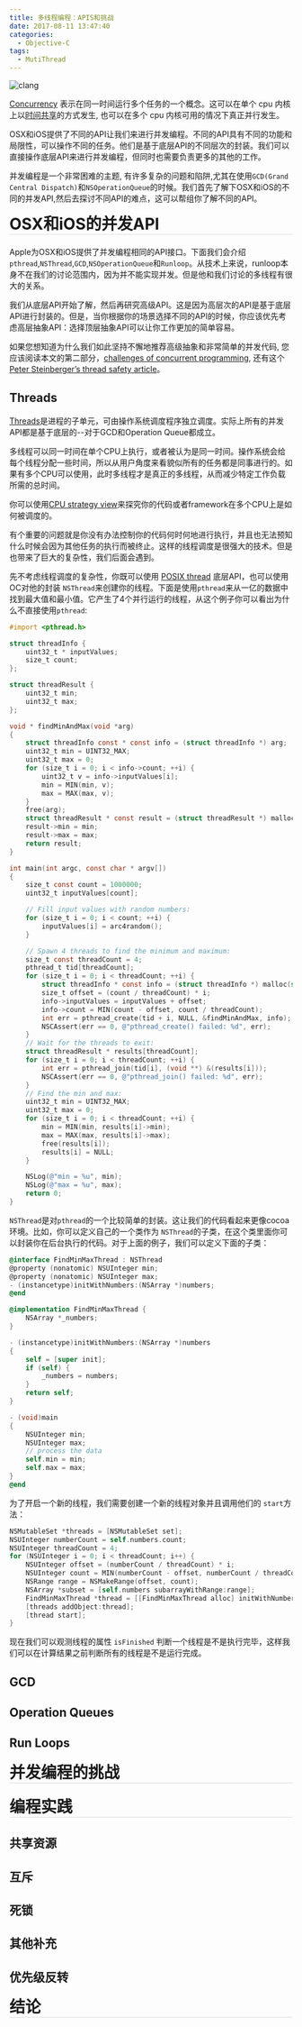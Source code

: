 ```yaml
---
title: 多线程编程：APIS和挑战
date: 2017-08-11 13:47:40
categories: 
  - Objective-C
tags:
  - MutiThread
---
```


![clang](https://raw.githubusercontent.com/HaviLee/Blog-Images/master/Tech/thread.png)

[Concurrency](http://en.wikipedia.org/wiki/Concurrency_%28computer_science%29) 表示在同一时间运行多个任务的一个概念。这可以在单个 cpu 内核上以[时间共享](http://en.wikipedia.org/wiki/Preemption_%28computing%29)的方式发生, 也可以在多个 cpu 内核可用的情况下真正并行发生。

OSX和iOS提供了不同的API让我们来进行并发编程。不同的API具有不同的功能和局限性，可以操作不同的任务。他们是基于底层API的不同层次的封装。我们可以直接操作底层API来进行并发编程，但同时也需要负责更多的其他的工作。

并发编程是一个非常困难的主题, 有许多复杂的问题和陷阱,尤其在使用`GCD(Grand Central Dispatch)`和`NSOperationQueue`的时候。我们首先了解下OSX和iOS的不同的并发API,然后去探讨不同API的难点，这可以帮组你了解不同的API。

<!-- more -->

<h1 style="border-bottom: 1px solid #ddddd8; margin-top:1px;margin-bottom:20px">OSX和iOS的并发API</h1>

Apple为OSX和iOS提供了并发编程相同的API接口。下面我们会介绍`pthread`,`NSThread`,`GCD`,`NSOperationQueue`和`Runloop`。从技术上来说，runloop本身不在我们的讨论范围内，因为并不能实现并发。但是他和我们讨论的多线程有很大的关系。

我们从底层API开始了解，然后再研究高级API。这是因为高层次的API是基于底层API进行封装的。但是，当你根据你的场景选择不同的API的时候，你应该优先考虑高层抽象API：选择顶层抽象API可以让你工作更加的简单容易。

如果您想知道为什么我们如此坚持不懈地推荐高级抽象和非常简单的并发代码, 您应该阅读本文的第二部分，[challenges of concurrent programming](https://www.objc.io/issues/2-concurrency/concurrency-apis-and-pitfalls/#challenges-of-concurrent-programming), 还有这个[Peter Steinberger’s thread safety article](https://www.objc.io/issues/2-concurrency/thread-safe-class-design/)。

## Threads

[Threads](http://en.wikipedia.org/wiki/Thread_%28computing%29)是进程的子单元，可由操作系统调度程序独立调度。实际上所有的并发API都是基于底层的--对于GCD和Operation Queue都成立。

多线程可以同一时间在单个CPU上执行，或者被认为是同一时间。操作系统会给每个线程分配一些时间，所以从用户角度来看貌似所有的任务都是同事进行的。如果有多个CPU可以使用，此时多线程才是真正的多线程，从而减少特定工作负载所需的总时间。

你可以使用[CPU strategy view](http://developer.apple.com/library/mac/#documentation/DeveloperTools/Conceptual/InstrumentsUserGuide/AnalysingCPUUsageinYourOSXApp/AnalysingCPUUsageinYourOSXApp.html)来探究你的代码或者framework在多个CPU上是如何被调度的。

有个重要的问题就是你没有办法控制你的代码何时何地进行执行，并且也无法预知什么时候会因为其他任务的执行而被终止。这样的线程调度是很强大的技术。但是也带来了巨大的复杂性，我们后面会遇到。

先不考虑线程调度的复杂性，你既可以使用 [POSIX thread](http://en.wikipedia.org/wiki/POSIX_Threads) 底层API，也可以使用OC对他的封装 `NSThread`来创建你的线程。下面是使用`pthread`来从一亿的数据中找到最大值和最小值。它产生了4个并行运行的线程，从这个例子你可以看出为什么不直接使用`pthread`:

```objectivec
#import <pthread.h>

struct threadInfo {
    uint32_t * inputValues;
    size_t count;
};

struct threadResult {
    uint32_t min;
    uint32_t max;
};

void * findMinAndMax(void *arg)
{
    struct threadInfo const * const info = (struct threadInfo *) arg;
    uint32_t min = UINT32_MAX;
    uint32_t max = 0;
    for (size_t i = 0; i < info->count; ++i) {
        uint32_t v = info->inputValues[i];
        min = MIN(min, v);
        max = MAX(max, v);
    }
    free(arg);
    struct threadResult * const result = (struct threadResult *) malloc(sizeof(*result));
    result->min = min;
    result->max = max;
    return result;
}

int main(int argc, const char * argv[])
{
    size_t const count = 1000000;
    uint32_t inputValues[count];

    // Fill input values with random numbers:
    for (size_t i = 0; i < count; ++i) {
        inputValues[i] = arc4random();
    }

    // Spawn 4 threads to find the minimum and maximum:
    size_t const threadCount = 4;
    pthread_t tid[threadCount];
    for (size_t i = 0; i < threadCount; ++i) {
        struct threadInfo * const info = (struct threadInfo *) malloc(sizeof(*info));
        size_t offset = (count / threadCount) * i;
        info->inputValues = inputValues + offset;
        info->count = MIN(count - offset, count / threadCount);
        int err = pthread_create(tid + i, NULL, &findMinAndMax, info);
        NSCAssert(err == 0, @"pthread_create() failed: %d", err);
    }
    // Wait for the threads to exit:
    struct threadResult * results[threadCount];
    for (size_t i = 0; i < threadCount; ++i) {
        int err = pthread_join(tid[i], (void **) &(results[i]));
        NSCAssert(err == 0, @"pthread_join() failed: %d", err);
    }
    // Find the min and max:
    uint32_t min = UINT32_MAX;
    uint32_t max = 0;
    for (size_t i = 0; i < threadCount; ++i) {
        min = MIN(min, results[i]->min);
        max = MAX(max, results[i]->max);
        free(results[i]);
        results[i] = NULL;
    }

    NSLog(@"min = %u", min);
    NSLog(@"max = %u", max);
    return 0;
}
```

`NSThread`是对`pthread`的一个比较简单的封装。这让我们的代码看起来更像cocoa环境。比如，你可以定义自己的一个类作为 `NSThread`的子类，在这个类里面你可以封装你在后台执行的代码。对于上面的例子，我们可以定义下面的子类：

```objective-c
@interface FindMinMaxThread : NSThread
@property (nonatomic) NSUInteger min;
@property (nonatomic) NSUInteger max;
- (instancetype)initWithNumbers:(NSArray *)numbers;
@end

@implementation FindMinMaxThread {
    NSArray *_numbers;
}

- (instancetype)initWithNumbers:(NSArray *)numbers 
{
    self = [super init];
    if (self) {
        _numbers = numbers;
    }
    return self;
}

- (void)main
{
    NSUInteger min;
    NSUInteger max;
    // process the data
    self.min = min;
    self.max = max;
}
@end
```

为了开启一个新的线程，我们需要创建一个新的线程对象并且调用他们的 `start`方法：

```objective-c
NSMutableSet *threads = [NSMutableSet set];
NSUInteger numberCount = self.numbers.count;
NSUInteger threadCount = 4;
for (NSUInteger i = 0; i < threadCount; i++) {
    NSUInteger offset = (numberCount / threadCount) * i;
    NSUInteger count = MIN(numberCount - offset, numberCount / threadCount);
    NSRange range = NSMakeRange(offset, count);
    NSArray *subset = [self.numbers subarrayWithRange:range];
    FindMinMaxThread *thread = [[FindMinMaxThread alloc] initWithNumbers:subset];
    [threads addObject:thread];
    [thread start];
}
```

现在我们可以观测线程的属性 `isFinished` 判断一个线程是不是执行完毕，这样我们可以在计算结果之前判断所有的线程是不是运行完成。



## GCD

## Operation Queues

## Run Loops

<h1 style="border-bottom: 1px solid #ddddd8; margin-top:1px;margin-bottom:20px">并发编程的挑战</h1>

<h1 style="border-bottom: 1px solid #ddddd8; margin-top:1px;margin-bottom:20px">编程实践</h1>

## 共享资源

## 互斥

## 死锁

## 其他补充

## 优先级反转

<h1 style="border-bottom: 1px solid #ddddd8; margin-top:1px;margin-bottom:20px">结论</h1>


